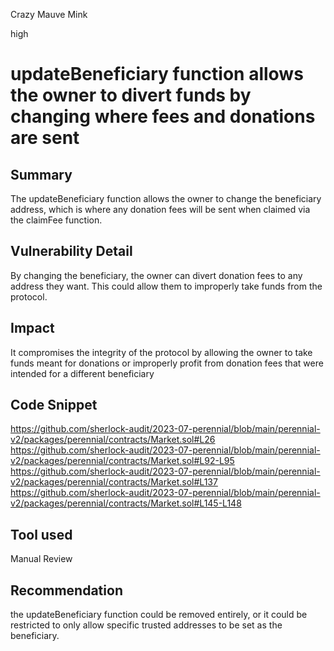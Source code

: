Crazy Mauve Mink

high

# updateBeneficiary function allows the owner to divert funds by changing where fees and donations are sent
## Summary
The updateBeneficiary function allows the owner to change the beneficiary address, which is where any donation fees will be sent when claimed via the claimFee function.
## Vulnerability Detail
By changing the beneficiary, the owner can divert donation fees to any address they want. This could allow them to improperly take funds from the protocol.

## Impact
It compromises the integrity of the protocol by allowing the owner to take funds meant for donations or  improperly profit from donation fees that were intended for a different beneficiary
## Code Snippet
https://github.com/sherlock-audit/2023-07-perennial/blob/main/perennial-v2/packages/perennial/contracts/Market.sol#L26
https://github.com/sherlock-audit/2023-07-perennial/blob/main/perennial-v2/packages/perennial/contracts/Market.sol#L92-L95 
https://github.com/sherlock-audit/2023-07-perennial/blob/main/perennial-v2/packages/perennial/contracts/Market.sol#L137
https://github.com/sherlock-audit/2023-07-perennial/blob/main/perennial-v2/packages/perennial/contracts/Market.sol#L145-L148
## Tool used

Manual Review

## Recommendation
the updateBeneficiary function could be removed entirely, or it could be restricted to only allow specific trusted addresses to be set as the beneficiary.
